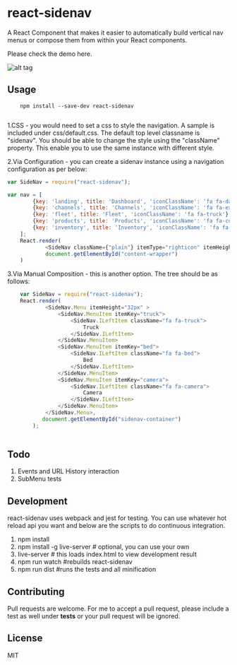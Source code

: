react-sidenav
==============================

A React Component that makes it easier to automatically build vertical nav menus or compose them from within your React
components.

Please check the demo here.

![alt tag](https://raw.githubusercontent.com/wmira/dashboard-sidenav/master/img/sidenav.png)

## Usage

```
    npm install --save-dev react-sidenav
    
```


1.CSS - you would need to set a css to style the navigation. A sample is included under css/default.css. The
default top level classname is "sidenav". You should be able to change the style using the "className" property. This
enable you to use the same instance with different style.

2.Via Configuration - you can create a sidenav instance using a navigation configuration as per below:

```javascript
var SideNav = require("react-sidenav");

var nav = [
        {key: 'landing', title: 'Dashboard', 'iconClassName': 'fa fa-dashboard'},
        {key: 'channels', title: 'Channels', 'iconClassName': 'fa fa-exchange'},
        {key: 'fleet', title: 'Fleet', 'iconClassName': 'fa fa-truck'},
        {key: 'products', title: 'Products', 'iconClassName': 'fa fa-cubes'},
        {key: 'inventory', title: 'Inventory', 'iconClassName': 'fa fa-database'}
    ];
    React.render(
            <SideNav className={"plain"} itemType="righticon" itemHeight="32px" navigation={nav}></SideNav>,
            document.getElementById("content-wrapper")
    )

```

3.Via Manual Composition - this is another option. The tree should be as follows:

```javascript
    var SideNav = require("react-sidenav");
    React.render(
            <SideNav.Menu itemHeight="32px" >
                <SideNav.MenuItem itemKey="truck">
                    <SideNav.ILeftItem className="fa fa-truck">
                        Truck
                    </SideNav.ILeftItem>
                </SideNav.MenuItem>
                <SideNav.MenuItem itemKey="bed">
                    <SideNav.ILeftItem className="fa fa-bed">
                        Bed
                    </SideNav.ILeftItem>
                </SideNav.MenuItem>
                <SideNav.MenuItem itemKey="camera">
                    <SideNav.ILeftItem className="fa fa-camera">
                        Camera
                    </SideNav.ILeftItem>
                </SideNav.MenuItem>
            </SideNav.Menu>,
           document.getElementById("sidenav-container")
        );
    

```


## Todo

1. Events and URL History interaction
2. SubMenu tests

## Development

react-sidenav uses webpack and jest for testing. You can use whatever hot reload api you want and below are the
scripts to do continuous integration.

1. npm install
2. npm install -g live-server # optional, you can use your own
3. live-server # this loads index.html to view development result
4. npm run watch #rebuilds react-sidenav
5. npm run dist #runs the tests and all minification

## Contributing

Pull requests are welcome. For me to accept a pull request, please include a test as well under __tests__ or your
pull request will be ignored.

## License

MIT

